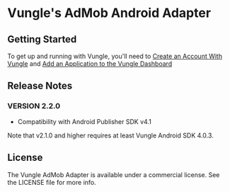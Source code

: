 # Vungle's AdMob Android Adapter

## Getting Started
To get up and running with Vungle, you'll need to [Create an Account With Vungle](https://v.vungle.com/dashboard/signup) and [Add an Application to the Vungle Dashboard](https://support.vungle.com/hc/en-us/articles/204249614-Adding-an-Application-to-the-Vungle-Dashboard)

## Release Notes
### VERSION 2.2.0
* Compatibility with Android Publisher SDK v4.1

Note that v2.1.0 and higher requires at least Vungle Android SDK 4.0.3.

## License
The Vungle AdMob Adapter is available under a commercial license. See the LICENSE file for more info.
